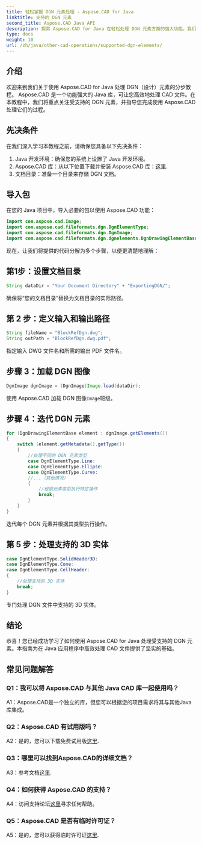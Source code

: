 ```yaml
---
title: 轻松掌握 DGN 元素处理 - Aspose.CAD for Java
linktitle: 支持的 DGN 元素
second_title: Aspose.CAD Java API
description: 探索 Aspose.CAD for Java 在轻松处理 DGN 元素方面的强大功能。我们的分步指南可确保 CAD 文件处理的无缝集成。
type: docs
weight: 10
url: /zh/java/other-cad-operations/supported-dgn-elements/
---
```

## 介绍

欢迎来到我们关于使用 Aspose.CAD for Java 处理 DGN（设计）元素的分步教程。 Aspose.CAD 是一个功能强大的 Java 库，可让您高效地处理 CAD 文件。在本教程中，我们将重点关注受支持的 DGN 元素，并指导您完成使用 Aspose.CAD 处理它们的过程。

## 先决条件

在我们深入学习本教程之前，请确保您具备以下先决条件：

1. Java 开发环境：确保您的系统上设置了 Java 开发环境。
2.  Aspose.CAD 库：从以下位置下载并安装 Aspose.CAD 库：[这里](https://releases.aspose.com/cad/java/).
3. 文档目录：准备一个目录来存储 DGN 文档。

## 导入包

在您的 Java 项目中，导入必要的包以使用 Aspose.CAD 功能：

```java
import com.aspose.cad.Image;
import com.aspose.cad.fileformats.dgn.DgnElementType;
import com.aspose.cad.fileformats.dgn.DgnImage;
import com.aspose.cad.fileformats.dgn.dgnelements.DgnDrawingElementBase;
```

现在，让我们将提供的代码分解为多个步骤，以便更清楚地理解：

## 第1步：设置文档目录

```java
String dataDir = "Your Document Directory" + "ExportingDGN/";
```

确保将“您的文档目录”替换为文档目录的实际路径。

## 第 2 步：定义输入和输出路径

```java
String fileName = "BlockRefDgn.dwg";
String outPath = "BlockRefDgn.dwg.pdf";
```

指定输入 DWG 文件名和所需的输出 PDF 文件名。

## 步骤 3：加载 DGN 图像

```java
DgnImage dgnImage = (DgnImage)Image.load(dataDir);
```

使用 Aspose.CAD 加载 DGN 图像`Image`班级。

## 步骤 4：迭代 DGN 元素

```java
for (DgnDrawingElementBase element : dgnImage.getElements())
{
    switch (element.getMetadata().getType())
    {
        //处理不同的 DGN 元素类型
        case DgnElementType.Line:
        case DgnElementType.Ellipse:
        case DgnElementType.Curve:
        //...（其他情况）
        {
            //根据元素类型执行特定操作
            break;
        }
    }
}
```

迭代每个 DGN 元素并根据其类型执行操作。

## 第 5 步：处理支持的 3D 实体

```java
case DgnElementType.SolidHeader3D:
case DgnElementType.Cone:
case DgnElementType.CellHeader:
{
    //处理支持的 3D 实体
    break;
}
```

专门处理 DGN 文件中支持的 3D 实体。

## 结论

恭喜！您已经成功学习了如何使用 Aspose.CAD for Java 处理受支持的 DGN 元素。本指南为在 Java 应用程序中高效处理 CAD 文件提供了坚实的基础。

## 常见问题解答

### Q1：我可以将 Aspose.CAD 与其他 Java CAD 库一起使用吗？

A1：Aspose.CAD是一个独立的库，但您可以根据您的项目需求将其与其他Java库集成。

### Q2：Aspose.CAD 有试用版吗？

 A2：是的，您可以下载免费试用版[这里](https://releases.aspose.com/).

### Q3：哪里可以找到Aspose.CAD的详细文档？

 A3：参考文档[这里](https://reference.aspose.com/cad/java/).

### Q4：如何获得 Aspose.CAD 的支持？

 A4：访问支持论坛[这里](https://forum.aspose.com/c/cad/19)寻求任何帮助。

### Q5：Aspose.CAD 是否有临时许可证？

 A5：是的，您可以获得临时许可证[这里](https://purchase.aspose.com/temporary-license/).